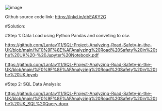 ![image](https://user-images.githubusercontent.com/85281225/193315007-1979475b-15d1-400e-9ade-e56291238788.png)

Github source code link:
https://lnkd.in/dbEAKY2G

#Solution:

#Step 1:
Data Load using Python Pandas and conveting to csv.

https://github.com/Lantav111/SQL-Project-Analyzing-Road-Safety-in-the-UK/blob/main/%F0%9F%8E%AFAnalyzing%20Road%20Safety%20in%20the%20UK%20-%20Jupyter%20Notebook.pdf

https://github.com/Lantav111/SQL-Project-Analyzing-Road-Safety-in-the-UK/blob/main/%F0%9F%8E%AFAnalyzing%20Road%20Safety%20in%20the%20UK.ipynb

#Step 2:
SQL Data Analysis:

https://github.com/Lantav111/SQL-Project-Analyzing-Road-Safety-in-the-UK/blob/main/%F0%9F%8E%AFAnalyzing%20Road%20Safety%20in%20the%20UK_SQL%20Query.docx
